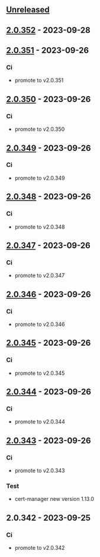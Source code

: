 <a name="unreleased"></a>
## [Unreleased]


<a name="2.0.352"></a>
## [2.0.352] - 2023-09-28

<a name="2.0.351"></a>
## [2.0.351] - 2023-09-26
### Ci
- promote to v2.0.351


<a name="2.0.350"></a>
## [2.0.350] - 2023-09-26
### Ci
- promote to v2.0.350


<a name="2.0.349"></a>
## [2.0.349] - 2023-09-26
### Ci
- promote to v2.0.349


<a name="2.0.348"></a>
## [2.0.348] - 2023-09-26
### Ci
- promote to v2.0.348


<a name="2.0.347"></a>
## [2.0.347] - 2023-09-26
### Ci
- promote to v2.0.347


<a name="2.0.346"></a>
## [2.0.346] - 2023-09-26
### Ci
- promote to v2.0.346


<a name="2.0.345"></a>
## [2.0.345] - 2023-09-26
### Ci
- promote to v2.0.345


<a name="2.0.344"></a>
## [2.0.344] - 2023-09-26
### Ci
- promote to v2.0.344


<a name="2.0.343"></a>
## [2.0.343] - 2023-09-26
### Ci
- promote to v2.0.343

### Test
- cert-manager new version 1.13.0


<a name="2.0.342"></a>
## 2.0.342 - 2023-09-25
### Ci
- promote to v2.0.342


[Unreleased]: https://gitlab.industrysoftware.automation.siemens.com/caas-ops/fleet/aws-usea1-qa-qa/compare/2.0.352...HEAD
[2.0.352]: https://gitlab.industrysoftware.automation.siemens.com/caas-ops/fleet/aws-usea1-qa-qa/compare/2.0.351...2.0.352
[2.0.351]: https://gitlab.industrysoftware.automation.siemens.com/caas-ops/fleet/aws-usea1-qa-qa/compare/2.0.350...2.0.351
[2.0.350]: https://gitlab.industrysoftware.automation.siemens.com/caas-ops/fleet/aws-usea1-qa-qa/compare/2.0.349...2.0.350
[2.0.349]: https://gitlab.industrysoftware.automation.siemens.com/caas-ops/fleet/aws-usea1-qa-qa/compare/2.0.348...2.0.349
[2.0.348]: https://gitlab.industrysoftware.automation.siemens.com/caas-ops/fleet/aws-usea1-qa-qa/compare/2.0.347...2.0.348
[2.0.347]: https://gitlab.industrysoftware.automation.siemens.com/caas-ops/fleet/aws-usea1-qa-qa/compare/2.0.346...2.0.347
[2.0.346]: https://gitlab.industrysoftware.automation.siemens.com/caas-ops/fleet/aws-usea1-qa-qa/compare/2.0.345...2.0.346
[2.0.345]: https://gitlab.industrysoftware.automation.siemens.com/caas-ops/fleet/aws-usea1-qa-qa/compare/2.0.344...2.0.345
[2.0.344]: https://gitlab.industrysoftware.automation.siemens.com/caas-ops/fleet/aws-usea1-qa-qa/compare/2.0.343...2.0.344
[2.0.343]: https://gitlab.industrysoftware.automation.siemens.com/caas-ops/fleet/aws-usea1-qa-qa/compare/2.0.342...2.0.343
